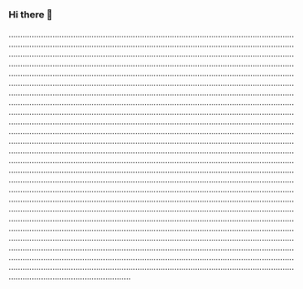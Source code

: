 ### Hi there 👋

.................................................................................................................................................................................................................................................................................................................................................................................................................................................................................................................................................................................................................................................................................................................................................................................................................................................................................................................................................................................................................................................................................................................................................................................................................................................................................................................................................................................................................................................................................................................................................................................................................................................................................................................................................................................................................................................................................................................................................................................................................................................................................................................................................................................................................................................................................................................................................................................................................................................................................................................................................................................................................................................................................................................................................................................................................................................................................................................................................................................................................................................................................................................................................................................................................................................................................
